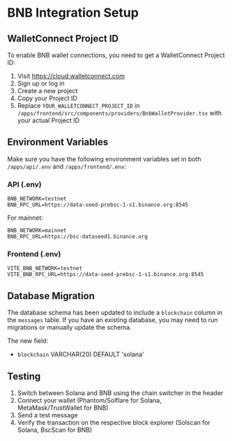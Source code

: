 # BNB Integration Setup

## WalletConnect Project ID

To enable BNB wallet connections, you need to get a WalletConnect Project ID:

1. Visit https://cloud.walletconnect.com
2. Sign up or log in
3. Create a new project
4. Copy your Project ID
5. Replace `YOUR_WALLETCONNECT_PROJECT_ID` in `/apps/frontend/src/components/providers/BnbWalletProvider.tsx` with your actual Project ID

## Environment Variables

Make sure you have the following environment variables set in both `/apps/api/.env` and `/apps/frontend/.env`:

### API (.env)

```
BNB_NETWORK=testnet
BNB_RPC_URL=https://data-seed-prebsc-1-s1.binance.org:8545
```

For mainnet:

```
BNB_NETWORK=mainnet
BNB_RPC_URL=https://bsc-dataseed1.binance.org
```

### Frontend (.env)

```
VITE_BNB_NETWORK=testnet
VITE_BNB_RPC_URL=https://data-seed-prebsc-1-s1.binance.org:8545
```

## Database Migration

The database schema has been updated to include a `blockchain` column in the `messages` table. If you have an existing database, you may need to run migrations or manually update the schema.

The new field:

- `blockchain` VARCHAR(20) DEFAULT 'solana'

## Testing

1. Switch between Solana and BNB using the chain switcher in the header
2. Connect your wallet (Phantom/Solflare for Solana, MetaMask/TrustWallet for BNB)
3. Send a test message
4. Verify the transaction on the respective block explorer (Solscan for Solana, BscScan for BNB)
